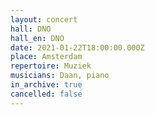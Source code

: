 ```yaml
---
layout: concert
hall: DNO
hall_en: DNO
date: 2021-01-22T18:00:00.000Z
place: Amsterdam
repertoire: Muziek
musicians: Daan, piano
in_archive: true
cancelled: false
---
```


